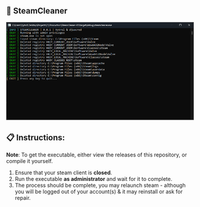 ## 🧹 SteamCleaner
![showcase](./Showcase.png)
## 📋 Instructions:
**Note**: To get the executable, either view the releases of this repository, or compile it yourself.
1. Ensure that your steam client is **closed**.
2. Run the executable **as administrator** and wait for it to complete.
3. The process should be complete, you may relaunch steam - although you will be logged out of your account(s) & it may reinstall or ask for repair.